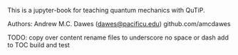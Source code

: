 This is a jupyter-book for teaching quantum mechanics with QuTiP.

Authors:
Andrew M.C. Dawes (dawes@pacificu.edu) github.com/amcdawes

TODO:
copy over content
rename files to underscore no space or dash
add to TOC
build and test
